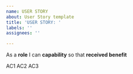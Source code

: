 ```yaml
---
name: USER STORY
about: User Story template
title: 'USER STORY: '
labels: ''
assignees: ''

---
```


As a **role** I can **capability** so that **received benefit**

AC1
AC2
AC3
